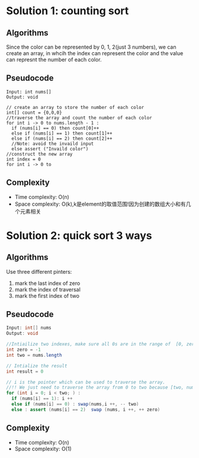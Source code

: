 # Solution 1: counting sort
## Algorithms
Since the color can be represented by 0, 1, 2(just 3 numbers), we can create an array, in whcih the index can represent the color and the value can represnt the number of each color.
## Pseudocode
```
Input: int nums[]
Output: void

// create an array to store the number of each color
int[] count = {0,0,0}
//traverse the array and count the number of each color
for int i -> 0 to nums.length - 1 :
  if (nums[i] == 0) then count[0]++
  else if (nums[i] == 1) then count[1]++
  else if (nums[i] == 2) then count[2]++
  //Note: avoid the invaild input
  else assert ("Invaild color")
//construct the new array 
int index = 0
for int i -> 0 to
```
## Complexity
- Time complexity: O(n)
- Space complexity: O(k),k是element的取值范围!因为创建的数组大小和有几个元素相关
# Solution 2: quick sort 3 ways
## Algorithms
Use three different pinters:
1. mark the last index of zero
2. mark the index of traversal
3. mark the first index of two
## Pseudocode
``` Java
Input: int[] nums
Output: void 

//Intiailize two indexes, make sure all 0s are in the range of  [0, zero] and all 2s are in the range of [two, nums.length - 1] 
int zero = -1
int two = nums.length

// Intialize the result
int result = 0

// i is the pointer which can be used to traverse the array.
//!! We just need to traverse the array from 0 to two because [two, nums.length - 1] are sorted well. 
for (int i = 0; i < two; ) :
  if (nums[i] == 1): i ++
  else if (nums[i] == 0) : swap(nums,i ++, -- two)
  else : assert (nums[i] == 2)  swap (nums, i ++, ++ zero)
```
## Complexity
- Time complexity: O(n)
- Space complexity: O(1)
